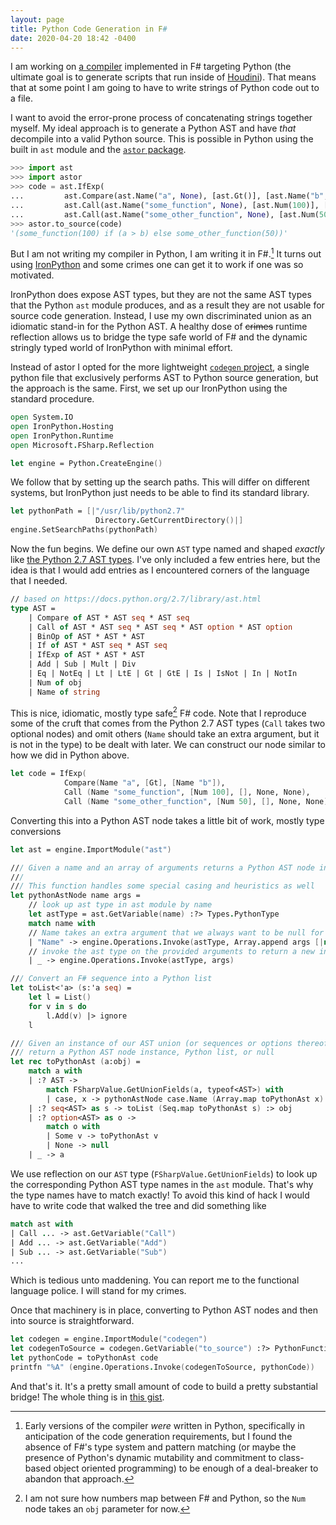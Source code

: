 ```yaml
---
layout: page
title: Python Code Generation in F#
date: 2020-04-20 18:42 -0400
---
```


I am working on [a compiler](https://github.com/nasser/OSKAR/tree/v3) implemented in F# targeting Python (the ultimate goal is to generate scripts that run inside of [Houdini](https://www.sidefx.com/)). That means that at some point I am going to have to write strings of Python code out to a file.

I want to avoid the error-prone process of concatenating strings together myself. My ideal approach is to generate a Python AST and have *that* decompile into a valid Python source. This is possible in Python using the built in `ast` module and the [`astor` package](https://pypi.org/project/astor/).

```python
>>> import ast
>>> import astor
>>> code = ast.IfExp(
...         ast.Compare(ast.Name("a", None), [ast.Gt()], [ast.Name("b", None)]),
...         ast.Call(ast.Name("some_function", None), [ast.Num(100)], [], None, None),
...         ast.Call(ast.Name("some_other_function", None), [ast.Num(50)], [], None, None))
>>> astor.to_source(code)
'(some_function(100) if (a > b) else some_other_function(50))'
```

But I am not writing my compiler in Python, I am writing it in F#.[^1] It turns out using [IronPython](https://ironpython.net/) and some crimes one can get it to work if one was so motivated. 

IronPython does expose AST types, but they are not the same AST types that the Python `ast` module produces, and as a result they are not usable for source code generation. Instead, I use my own discriminated union as an idiomatic stand-in for the Python AST. A healthy dose of ~~crimes~~ runtime reflection allows us to bridge the type safe world of F# and the dynamic stringly typed world of IronPython with minimal effort.

Instead of astor I opted for the more lightweight [`codegen` project](https://github.com/CensoredUsername/codegen), a single python file that exclusively performs AST to Python source generation, but the approach is the same. First, we set up our IronPython using the standard procedure.

```fsharp
open System.IO
open IronPython.Hosting
open IronPython.Runtime
open Microsoft.FSharp.Reflection

let engine = Python.CreateEngine()
```

We follow that by setting up the search paths. This will differ on different systems, but IronPython just needs to be able to find its standard library.

```fsharp
let pythonPath = [|"/usr/lib/python2.7"
                   Directory.GetCurrentDirectory()|]
engine.SetSearchPaths(pythonPath)
```

Now the fun begins. We define our own `AST` type named and shaped *exactly* like [the Python 2.7 AST types](https://docs.python.org/2.7/library/ast.html). I've only included a few entries here, but the idea is that I would add entries as I encountered corners of the language that I needed.

```fsharp
// based on https://docs.python.org/2.7/library/ast.html
type AST =
    | Compare of AST * AST seq * AST seq
    | Call of AST * AST seq * AST seq * AST option * AST option
    | BinOp of AST * AST * AST
    | If of AST * AST seq * AST seq
    | IfExp of AST * AST * AST
    | Add | Sub | Mult | Div
    | Eq | NotEq | Lt | LtE | Gt | GtE | Is | IsNot | In | NotIn
    | Num of obj
    | Name of string
```

This is nice, idiomatic, mostly type safe[^2] F# code. Note that I reproduce some of the cruft that comes from the Python 2.7 AST types (`Call` takes two optional nodes) and omit others (`Name` should take an extra argument, but it is not in the type) to be dealt with later.  We can construct our node similar to how we did in Python above.

```fsharp
let code = IfExp(
            Compare(Name "a", [Gt], [Name "b"]), 
            Call (Name "some_function", [Num 100], [], None, None),
            Call (Name "some_other_function", [Num 50], [], None, None))
```

Converting this into a Python AST node takes a little bit of work, mostly type conversions

```fsharp
let ast = engine.ImportModule("ast")

/// Given a name and an array of arguments returns a Python AST node instance
/// 
/// This function handles some special casing and heuristics as well
let pythonAstNode name args =
    // look up ast type in ast module by name
    let astType = ast.GetVariable(name) :?> Types.PythonType
    match name with
    // Name takes an extra argument that we always want to be null for now
    | "Name" -> engine.Operations.Invoke(astType, Array.append args [|null|])
    // invoke the ast type on the provided arguments to return a new instance
    | _ -> engine.Operations.Invoke(astType, args)

/// Convert an F# sequence into a Python list
let toList<'a> (s:'a seq) =
    let l = List()
    for v in s do
        l.Add(v) |> ignore
    l    

/// Given an instance of our AST union (or sequences or options thereof)
/// return a Python AST node instance, Python list, or null
let rec toPythonAst (a:obj) =
    match a with
    | :? AST ->
        match FSharpValue.GetUnionFields(a, typeof<AST>) with
        | case, x -> pythonAstNode case.Name (Array.map toPythonAst x)
    | :? seq<AST> as s -> toList (Seq.map toPythonAst s) :> obj
    | :? option<AST> as o -> 
        match o with
        | Some v -> toPythonAst v
        | None -> null
    | _ -> a
```

We use reflection on our `AST` type (`FSharpValue.GetUnionFields`) to look up the corresponding Python AST type names in the `ast` module. That's why the type names have to match exactly! To avoid this kind of hack I would have to write code that walked the tree and did something like 

```fsharp
match ast with
| Call ... -> ast.GetVariable("Call")
| Add ... -> ast.GetVariable("Add")
| Sub ... -> ast.GetVariable("Sub")
...
```

Which is tedious unto maddening. You can report me to the functional language police. I will stand for my crimes.

Once that machinery is in place, converting to Python AST nodes and then into source is straightforward.

```fsharp
let codegen = engine.ImportModule("codegen")
let codegenToSource = codegen.GetVariable("to_source") :?> PythonFunction
let pythonCode = toPythonAst code
printfn "%A" (engine.Operations.Invoke(codegenToSource, pythonCode))
```

And that's it. It's a pretty small amount of code to build a pretty substantial bridge! The whole thing is in [this gist](https://gist.github.com/nasser/2ce039eca06710c4c4701b36d3b729cc).

[^1]: Early versions of the compiler *were* written in Python, specifically in anticipation of the code generation requirements, but I found the absence of F#'s type system and pattern matching (or maybe the presence of Python's dynamic mutability and commitment to class-based object oriented programming) to be enough of a deal-breaker to abandon that approach.
[^2]: I am not sure how numbers map between F# and Python, so the `Num` node takes an `obj` parameter for now. 